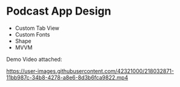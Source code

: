 # Podcast App Design

<ul>
<li> Custom Tab View</li>
<li> Custom Fonts</li>
<li> Shape </li>
<li> MVVM </li>
</ul>

Demo Video attached:

https://user-images.githubusercontent.com/42321000/218032871-11bb987c-34b8-4278-a8e6-8d3b6fca9822.mp4


